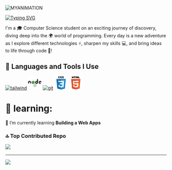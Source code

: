 
![MYANIMATION](https://github.com/user-attachments/assets/256fa1b7-452a-44fc-825c-8e762b1b166f)


[![Typing SVG](https://readme-typing-svg.demolab.com?font=RASTER+FORGE&pause=1000&color=EE2FF7&center=true&vCenter=true&width=435&lines=Hi+there!+%F0%9F%91%8B%F0%9F%98%83;I'm+Farhan+Haziq!+%F0%9F%8F%87%E2%9A%94%EF%B8%8F)](https://git.io/typing-svg)

I'm a 🎓 Computer Science student on an exciting journey of discovery, diving deep into the 🌍 world of programming. Every day is a new adventure as I explore different technologies ⚡, sharpen my skills 💻, and bring ideas to life through code 🚀!

<h2>🚀 Languages and Tools I Use </h2>
<p><a target="_blank" href="https://www.vectorlogo.zone/logos/tailwindcss/tailwindcss-icon.svg" style="display: inline-block;"><img src="https://www.vectorlogo.zone/logos/tailwindcss/tailwindcss-icon.svg" alt="tailwind" width="42" height="42" /></a>
<a target="_blank" href="https://raw.githubusercontent.com/devicons/devicon/master/icons/nodejs/nodejs-original-wordmark.svg" style="display: inline-block;"><img src="https://raw.githubusercontent.com/devicons/devicon/master/icons/nodejs/nodejs-original-wordmark.svg" alt="nodejs" width="42" height="42" /></a>
<a target="_blank" href="https://www.vectorlogo.zone/logos/git-scm/git-scm-icon.svg" style="display: inline-block;"><img src="https://www.vectorlogo.zone/logos/git-scm/git-scm-icon.svg" alt="git" width="42" height="42" /></a>
<a target="_blank" href="https://raw.githubusercontent.com/devicons/devicon/master/icons/css3/css3-original-wordmark.svg" style="display: inline-block;"><img src="https://raw.githubusercontent.com/devicons/devicon/master/icons/css3/css3-original-wordmark.svg" alt="css3" width="42" height="42" /></a>
<a target="_blank" href="https://raw.githubusercontent.com/devicons/devicon/master/icons/html5/html5-original-wordmark.svg" style="display: inline-block;"><img src="https://raw.githubusercontent.com/devicons/devicon/master/icons/html5/html5-original-wordmark.svg" alt="html5" width="42" height="42" /></a></p>

# 💫 learning:
🌱 I’m currently learning **Building a Web Apps**




### 🔝 Top Contributed Repo
![](https://github-contributor-stats.vercel.app/api?username=M1nkyLab&limit=5&theme=dark&combine_all_yearly_contributions=true)

---
[![](https://visitcount.itsvg.in/api?id=M1nkyLab&icon=0&color=0)](https://visitcount.itsvg.in)

